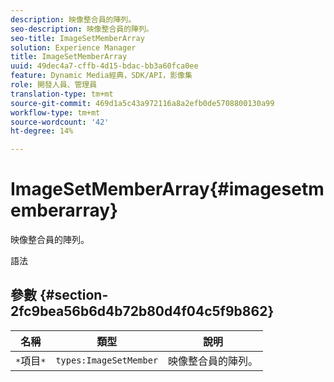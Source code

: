 ```yaml
---
description: 映像整合員的陣列。
seo-description: 映像整合員的陣列。
seo-title: ImageSetMemberArray
solution: Experience Manager
title: ImageSetMemberArray
uuid: 49dec4a7-cffb-4d15-bdac-bb3a60fca0ee
feature: Dynamic Media經典，SDK/API，影像集
role: 開發人員、管理員
translation-type: tm+mt
source-git-commit: 469d1a5c43a972116a8a2efb0de5708800130a99
workflow-type: tm+mt
source-wordcount: '42'
ht-degree: 14%

---
```



# ImageSetMemberArray{#imagesetmemberarray}

映像整合員的陣列。

語法

## 參數 {#section-2fc9bea56b6d4b72b80d4f04c5f9b862}

| 名稱 | 類型 | 說明 |
|---|---|---|
| `*`項目`*` | `types:ImageSetMember` | 映像整合員的陣列。 |

